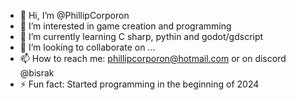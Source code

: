 - 👋 Hi, I’m @PhillipCorporon
- 👀 I’m interested in game creation and programming
- 🌱 I’m currently learning C sharp, pythin and godot/gdscript
- 💞️ I’m looking to collaborate on ...
- 📫 How to reach me: phillipcorporon@hotmail.com or on discord @bisrak
- ⚡ Fun fact: Started programming in the beginning of 2024

<!---
PhillipCorporon/PhillipCorporon is a ✨ special ✨ repository because its `README.md` (this file) appears on your GitHub profile.
You can click the Preview link to take a look at your changes.
--->
